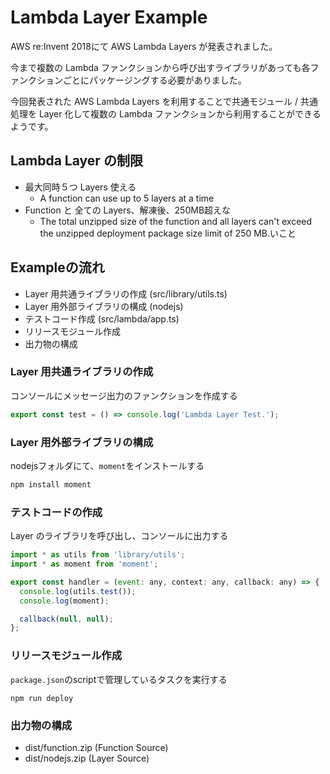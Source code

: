 # Lambda Layer Example
AWS re:Invent 2018にて AWS Lambda Layers が発表されました。

今まで複数の Lambda ファンクションから呼び出すライブラリがあっても各ファンクションごとにパッケージングする必要がありました。

今回発表された AWS Lambda Layers を利用することで共通モジュール / 共通処理を Layer 化して複数の Lambda ファンクションから利用することができるようです。

## Lambda Layer の制限
* 最大同時５つ Layers 使える
  * A function can use up to 5 layers at a time
* Function と 全ての Layers、解凍後、250MB超えな
  * The total unzipped size of the function and all layers can't exceed the unzipped deployment package size limit of 250 MB.いこと

## Exampleの流れ
* Layer 用共通ライブラリの作成 (src/library/utils.ts)
* Layer 用外部ライブラリの構成 (nodejs)
* テストコード作成 (src/lambda/app.ts)
* リリースモジュール作成
* 出力物の構成

### Layer 用共通ライブラリの作成
コンソールにメッセージ出力のファンクションを作成する

```js
export const test = () => console.log('Lambda Layer Test.');
```

### Layer 用外部ライブラリの構成
nodejsフォルダにて、`moment`をインストールする

```sh
npm install moment
```

### テストコードの作成
Layer のライブラリを呼び出し、コンソールに出力する

```js
import * as utils from 'library/utils';
import * as moment from 'moment';

export const handler = (event: any, context: any, callback: any) => {
  console.log(utils.test());
  console.log(moment);

  callback(null, null);
};
```

### リリースモジュール作成
`package.json`のscriptで管理しているタスクを実行する

```
npm run deploy
```

### 出力物の構成
* dist/function.zip (Function Source)
* dist/nodejs.zip (Layer Source)
